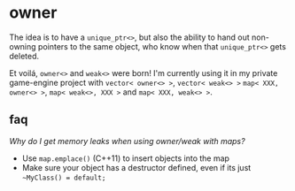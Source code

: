 # owner
The idea is to have a `unique_ptr<>`, but also the ability to hand out non-owning pointers to the same object, who know when that `unique_ptr<>` gets deleted. 

Et voilá, `owner<>` and `weak<>` were born! I'm currently using it in my private game-engine project with `vector< owner<> >`, `vector< weak<> >` `map< XXX, owner<> >`, `map< weak<>, XXX >` and `map< XXX, weak<> >`.

## faq
*Why do I get memory leaks when using owner/weak with maps?*
- Use `map.emplace()` (C++11) to insert objects into the map
- Make sure your object has a destructor defined, even if its just `~MyClass() = default;`
